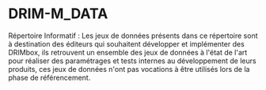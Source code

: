 # DRIM-M_DATA
Répertoire Informatif : Les jeux de données présents dans ce répertoire sont à destination des éditeurs qui souhaitent développer et implémenter des DRIMbox, ils retrouvent un ensemble des jeux de données à l'état de l'art pour réaliser des paramétrages et tests internes au développement de leurs produits, ces jeux de données n'ont pas vocations à être utilisés lors de la phase de référencement.
